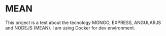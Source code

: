 # MEAN

This project is a test about the tecnology MONGO, EXPRESS, ANGULARJS and NODEJS (MEAN). I am using Docker for dev environment. 
